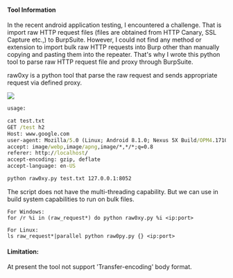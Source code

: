 #### Tool Information

In the recent android application testing, I encountered a challenge. That is import raw HTTP request files (files are obtained from HTTP Canary, SSL Capture etc.,) to BurpSuite. However, I could not find any method or extension to import bulk raw HTTP requests into Burp other than manually copying and pasting them into the repeater. That's why I wrote this python tool to parse raw HTTP request file and proxy through BurpSuite.

raw0xy is a python tool that parse the raw request and sends appropriate request via defined proxy.

![](https://raw.githubusercontent.com/secureITmania/raw0xy/main/Images/tool_banner.png)



```cmd
usage:

cat test.txt
GET /test h2
Host: www.google.com
user-agent: Mozilla/5.0 (Linux; Android 8.1.0; Nexus 5X Build/OPM4.171019.016.A1; wv) AppleWebKit/537.36 (KHTML, like Gecko) Version/4.0 Chrome/61.0.3163.98 Mobile Safari/537.36
accept: image/webp,image/apng,image/*,*/*;q=0.8
referer: http://localhost/
accept-encoding: gzip, deflate
accept-language: en-US

python raw0xy.py test.txt 127.0.0.1:8052
```



The script does not have the multi-threading capability. But we can use in build system capabilities to run on bulk files.

```
For Windows:
for /r %i in (raw_request*) do python raw0xy.py %i <ip:port>

For Linux:
ls raw_request*|parallel python raw0py.py {} <ip:port>
```



#### Limitation:

At present the tool not support 'Transfer-encoding' body format.
